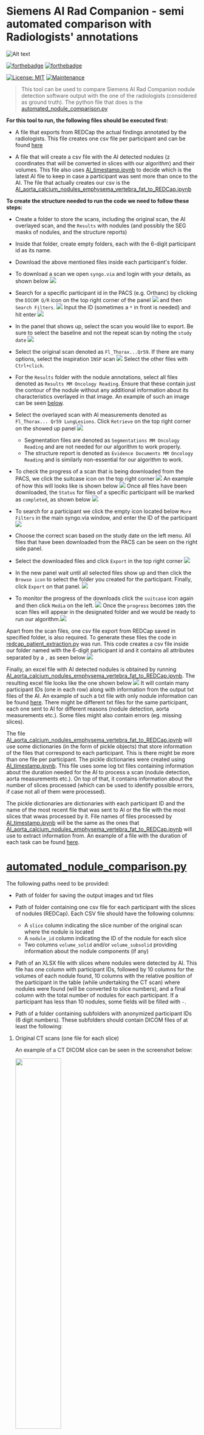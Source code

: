 # Siemens AI Rad Companion - semi automated comparison with Radiologists' annotations

![Alt text](./siemens-ai-rad-companion.svg)

[![forthebadge](https://forthebadge.com/images/badges/made-with-python.svg)](https://www.python.org/)
[![forthebadge](https://forthebadge.com/images/badges/uses-badges.svg)](https://forthebadge.com)

[![License: MIT](https://img.shields.io/badge/License-MIT-brightgreen.svg)](https://opensource.org/licenses/MIT)
[![Maintenance](https://img.shields.io/badge/Maintained%3F-no-red.svg)]( https://github.com/nsourlos/Siemens_AIRadCompanion_automatic_comparison)


> This tool can be used to compare Siemens AI Rad Companion nodule detection software output with the one of the radiologists (considered as ground truth). The python file that does is the [automated_nodule_comparison.py](./automated_nodule_comparison.py)

**For this tool to run, the following files should be executed first:**

  - A file that exports from REDCap the actual findings annotated by the radiologists. This file creates one csv file per participant and can be found [here](./redcap_patient_extraction.py) 

  - A file that will create a csv file with the AI detected nodules (z coordinates that will be converted in slices with our algorithm) and their volumes. This file also uses [AI_timestamp.ipynb](./AI_timestamp.ipynb) to decide which is the latest AI file to keep in case a participant was sent more than once to the AI. The file that actually creates our csv is the [AI_aorta_calcium_nodules_emphysema_vertebra_fat_to_REDCap.ipynb](./AI_aorta_calcium_nodules_emphysema_vertebra_fat_to_REDCap.ipynb)


**To create the structure needed to run the code we need to follow these steps:**
 - Create a folder to store the scans, including the original scan, the AI overlayed scan, and the `Results` with nodules (and possibly the SEG masks of nodules, and the structure reports)
 - Inside that folder, create empty folders, each with the 6-digit participant id as its name.
 - Download the above mentioned files inside each participant's folder. 
  - To download a scan we open `syngo.via` and login with your details, as shown below <img src="./images/syngo_login.png">
  - Search for a specific participant id in the PACS (e.g. Orthanc) by clicking the `DICOM Q/R` icon on the top right corner of the panel <img src="./images/dicom_qr.png"> and then `Search Filters`. <img src="./images/search_filters.png"> Input the ID (sometimes a `*` in front is needed) and hit enter <img src="./images/syngo_search.png"> 
   - In the panel that shows up, select the scan you would like to export. Be sure to select the baseline and not the repeat scan by noting the `study date` <img src="./images/study_date.png">
   - Select the original scan denoted as `Fl_Thorax...Qr59`. If there are many options, select the inspiration `INSP` scan <img src="./images/Fl_thorax_insp.png"> Select the other files with `Ctrl+click`. 
   - For the `Results` folder with the nodule annotations, select all files denoted as `Results MM Oncology Reading`. Ensure that these contain just the contour of the nodule without any additional information about its characteristics overlayed in that image. An example of such an image can be seen [below](./images/results_annotation.png). 
   - Select the overlayed scan with AI measurements denoted as `Fl_Thorax... Qr59 LungLesions`. Click `Retrieve` on the top right corner on the showed up panel <img src="./images/retrieve.png">

     * Segmentation files are denoted as `Segmentations MM Oncology Reading` and are not needed for our algorithm to work properly.
     * The structure report is denoted as `Evidence Documents MM Oncology Reading` and is similarly non-essential for our algorithm to work. 
 
   - To check the progress of a scan that is being downloaded from the PACS, we click the suitcase icon on the top right corner <img src="./images/suitcase.png"> An example of how this will looks like is shown below <img src="./images/running.png"> Once all files have been downloaded, the `Status` for files of a specific participant will be marked as `completed`, as shown below <img src="./images/completed.png">
   - To search for a participant we click the empty icon located below `More Filters` in the main syngo.via window, and enter the ID of the participant <img src="./images/more_filters_search.png">
   - Choose the correct scan based on the study date on the left menu. All files that have been downloaded from the PACS can be seen on the right side panel. 
   - Select the downloaded files and click `Export` in the top right corner <img src="./images/export.png">
   - In the new panel wait until all selected files show up and then click the `Browse icon` to select the folder you created for the participant. Finally, click `Export` on that panel. <img src="./images/browse.png"> 
   - To monitor the progress of the downloads click the `suitcase` icon again and then click `Media` on the left. <img src="./images/media.png"> Once the `progress` becomes `100%` the scan files will appear in the designated folder and we would be ready to run our algorithm.<img src="./images/files_exported.png"> 


Apart from the scan files, one csv file export from REDCap saved in specified folder, is also required. To generate these files the code in [redcap_patient_extraction.py](./redcap_patient_extraction.py) was run. This code creates a csv file inside our folder named with the 6-digit participant id and it contains all attributes separated by a `,` as seen below <img src="./images/redcap_attr.png">
  
Finally, an excel file with AI detected nodules is obtained by running [AI_aorta_calcium_nodules_emphysema_vertebra_fat_to_REDCap.ipynb](./AI_aorta_calcium_nodules_emphysema_vertebra_fat_to_REDCap.ipynb). The resulting excel file looks like the one shown below <img src="./images/ai_result.png"> It will contain many participant IDs (one in each row) along with information from the output txt files of the AI. An example of such a txt file with only nodule information can be found [here](./1.2.276.0.28.3.345049594267.42.7220.20220705105655000.txt). There might be different txt files for the same participant, each one sent to AI for different reasons (nodule detection, aorta measurements etc.). Some files might also contain errors (eg. missing slices).

The file [AI_aorta_calcium_nodules_emphysema_vertebra_fat_to_REDCap.ipynb](./AI_aorta_calcium_nodules_emphysema_vertebra_fat_to_REDCap.ipynb) will use some dictionaries (in the form of pickle objects) that store information of the files that correspond to each participant. This is there might be more than one file per participant. The pickle dictionaries were created using [AI_timestamp.ipynb](./AI_timestamp.ipynb). This file uses some log txt files containing information about the duration needed for the AI to process a scan (nodule detection, aorta measurements etc.). On top of that, it contains information about the number of slices processed (which can be used to identify possible errors, if case not all of them were processed). 

The pickle dictionaries are dictionaries with each participant ID and the name of the most recent file that was sent to AI or the file with the most slices that wwas processed by it. File names of files processed by [AI_timestamp.ipynb](./AI_timestamp.ipynb) will be the same as the ones that [AI_aorta_calcium_nodules_emphysema_vertebra_fat_to_REDCap.ipynb](./AI_aorta_calcium_nodules_emphysema_vertebra_fat_to_REDCap.ipynb) will use to extract information from. An example of a file with the duration of each task can be found [here](./1.2.276.0.28.3.345049594267.42.2584.20221028035850000.txt). 

 
# [automated_nodule_comparison.py](/automated_nodule_comparison.py)

The following paths need to be provided:

- Path of folder for saving the output images and txt files
- Path of folder containing one csv file for each participant with the slices of nodules (REDCap). Each CSV file should have the following columns:
  - A `slice` column indicating the slice number of the original scan where the nodule is located
  - A `nodule_id` column indicating the ID of the nodule for each slice
  - Two columns `volume_solid` and/or `volume_subsolid` providing information about the nodule components (if any)

- Path of an XLSX file with slices where nodules were detected by AI. This file has one column with participant IDs, followed by 10 columns for the volumes of each nodule found, 10 columns with the relative position of the participant in the table (while undertaking the CT scan) where nodules were found (will be converted to slice numbers), and a final column with the total number of nodules for each participant. If a participant has less than 10 nodules, some fields will be filled with `-`.

- Path of a folder containing subfolders with anonymized participant IDs (6 digit numbers). These subfolders should contain DICOM files of at least the following:

1. Original CT scans (one file for each slice)

    An example of a CT DICOM slice can be seen in the screenshot below:

    <img src="./images/CT_scan_slice.png" width=50% height=50%>

2. CT scans with AI annotations/detections overlayed on top

   An example of an AI DICOM slice with a nodule can be seen in the screenshot below:

   <img src="./images/AI_scan_slice.png" width=50% height=50%>

 3. Some 2D slices with the nodule contours (referred to as annotated CT files)

    An example of a DICOM slice with the nodule contour outlined (changed in a proper colormap for visualization) can be seen in the screenshot below:

    <img src="./images/results_annotation.png" width=50% height=50%>

 4. If available, 3D segmentation masks of the nodules 
 5. If available, any other non-CT data (eg. structural reports), which will not be used by our tool/processing pipeline


## Brief description of how this tool works

The algorithm will go through a folder containing DICOM files and identify which files correspond to the original CT scan, the AI output scan with nodule contours, the annotated CT scan slices with nodule contours, and any files containing a SEG mask, if they exist. 

The program will store the CT slices of the original scan have annotated slices with nodules in one variable and will keep track of which AI slices might contain nodules in another.

Since the annotated slices with radiologists' annotations might contain non-nodule findings, the algorithm needs to check if a finding is a nodule or not (actual nodules saved in REDCap, `Results` have additional non-nodule findings). Similarly, because there might be more than one nodule in each AI scan slice, the program needs to distinguish where each nodule can be found, along with its ID. 

However, sometimes an annotated CT slice may not be on the same slice as the ground truth slice in the REDCap file where the actual slices with annotations are saved. This can happen because a nodule might be extended in more than one slices, and radiologists outlined it only in one slice. Thus, the algorithm checks some of the nearby slices to compare them with the annotated slice. The same check is performed for the nearby slices from which AI detected nodules to make sure that there is no confusion between true positives (TP) and false positive (FP) nodules.

Once the program identifies which of the annotated CT slices contain nodules and in which slice these nodules are present, it compares their contour with the contour of the same AI slice, if one exists. If there is overlap, the nodule is considered a TP. If not, it is a FN. If the algorithm detects nodules in the AI scan slices for which thre is no correspondence with an annotated CT slice, it considers these nodules as FP. 

To solve some specific issues, such as one TP and one FN nodule in the same slice, more details can be seen in the code. The main challenge faced in the program is to find the correspondance between each detection and its respective nodule ID.

Finally, the images of FPs and FNs are saved for a blinded review by radiologists. These should not be aware if it's an AI detection or a detection by other radiologists.

#### Failures/Limitations of the algorithm

This algorithm may fail to correctly identify at least one nodule in the following cases (for which the output is an empty line):

1. When a participant has more than 10 nodules. This occurs because AI detects extra nodules and places a red bounding box around them. It's impossible to identify which bounding boxes correspond to the 10 nodules reported by the AI and which belong to the extra detections. These extra detections are nodules that received a lower confidence score from the AI.
2. Sometimes, the AI slice from the xlsx file does not correspond to a slice that actually contains a nodule (i.e., it's close to it but doesn't have a red nodule contour). The algorithm will fail in those cases.
3. If the same AI slice contains more than one nodule, and one of them is a TP while the other is a FP, the resulting images may not be correctly identified (as in case 673634). More generally, if the same slice appears more than twice in ground truth slices, the algorithm will generate an error. 
4. If the ground truth slice is different from the one in the annotated CT slices, we may encounter issues.
5. If there are two false negatives in the same slice, an error may occur.
6. If there are three consecutive FP slices, the algorithm will fail.
7. The most important failure is the one that **will not raise an error**. This can happen if there are errors in the xlsx file with the ID numbers of the nodules. For example, if radiologists accidentaly noted that the nodule with ID 1 is in slice 277 while the nodule with ID 2 is in slice 329 when it's actually the other way around, our algorithm won't raise any errors. These errors cannot be avoided, which is why a second manual verification of findings is needed. This is the same as confirming that the information in the database is correct. 

- Additionally, errors might be raised in some other cases (empty fields in the output Excel file). These cases should be checked and filled in manually.
- TP images are not currently extracted properly. Although some initial steps are included in our code, they won't work correctly if executed (which is why this part of the code is commented out for now)


## Detailed description of main functions used 

After setting the paths, the algorithm performs the following steps:

- Saves all CT files (AI, original scan files, annotated CT image names), in different variables as well as the total slices in the SEG files, in AI output, and the total number of CT slices (original scan). It also saves information of any possible errors in a text file. It is assumed that the input path only contains DICOM files of a specific participant.
- Correlates annotated CT slices with slices of the original scan. This means that it finds the slice number of the annotated 2D slice with the nodule contour. On top of the above, it also detects any empty CT slices and files with possible missed nodules due to low threshold (set to distinguish which CT slice is similar to a slice in annotated CT slices).
- Plots the nodules in the SEG files and saves the files in new variables with the correct order. These are SEG files and their corresponding original CT slices, and annotated CT slices. It also provides information of the SEG slices with errors.

After these steps, we end up with a few variables of interest that we will use to get our final results:
- CT scan slices with nodules
- Annotated slices of the above CT slices with the nodule contour
- Possible segmentation masks that correspond to the above nodules
- Possible errors in the above segmentation masks

Next, our algorithm extracts information from the CSV files of each participant extracted from REDCap. It finds which slices might contain nodules, as well as their nodule IDs and their volume. These are the actual nodules slices. The annotated CT slices we have until know might also contain findings that are not nodules and were just noted by the radiologists. Similarly, it will find in which slices there are AI detected nodules and their slice number, ID, and their volume, as quantified by the AI. 

It should be noted that all available CPU cores are utilized to run the above-mentioned steps in parallel.

At last, some screenshots of when a nodule is a TP, a FP and a FN are presented below:

<img src="./images/L6_298_TP_585377_0-100.png" >
<img src="./images/L7_248_FN_585377_0-100.png" >
<img src="./images/L8_AI_286_FP_585377_0-100.png" >

<!-- ![Alt text](./images/L6_298_TP_585377_0-100.png)
![Alt text](./images/L7_248_FN_585377_0-100.jpg)
![Alt text](./images/L8_AI_286_FP_585377_0-100.jpg) -->

PS. Text above was written with the help of chatGPT. A first version was created by the user and then the following prompt was used for the final result:

> Below code and text contained in a readme.md file is provided. Rephrase the text only to be more easily readable, keep the format as is, and return it as code that can be copy pasted: 

## Contributing
Pull requests are welcome. For major changes, please open an issue first to discuss what you would like to change.

 
## License
[MIT License](LICENSE)
